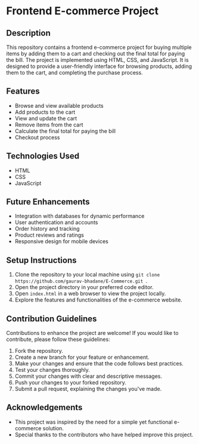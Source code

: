 # Frontend E-commerce Project

## Description
This repository contains a frontend e-commerce project for buying multiple items by adding them to a cart and checking out the final total for paying the bill. The project is implemented using HTML, CSS, and JavaScript. It is designed to provide a user-friendly interface for browsing products, adding them to the cart, and completing the purchase process.

## Features
- Browse and view available products
- Add products to the cart
- View and update the cart
- Remove items from the cart
- Calculate the final total for paying the bill
- Checkout process

## Technologies Used
- HTML
- CSS
- JavaScript

## Future Enhancements
- Integration with databases for dynamic performance
- User authentication and accounts
- Order history and tracking
- Product reviews and ratings
- Responsive design for mobile devices

## Setup Instructions
1. Clone the repository to your local machine using `git clone https://github.com/gaurav-bhadane/E-Commerce.git `.
2. Open the project directory in your preferred code editor.
3. Open `index.html` in a web browser to view the project locally.
4. Explore the features and functionalities of the e-commerce website.

## Contribution Guidelines
Contributions to enhance the project are welcome! If you would like to contribute, please follow these guidelines:
1. Fork the repository.
2. Create a new branch for your feature or enhancement.
3. Make your changes and ensure that the code follows best practices.
4. Test your changes thoroughly.
5. Commit your changes with clear and descriptive messages.
6. Push your changes to your forked repository.
7. Submit a pull request, explaining the changes you've made.

## Acknowledgements
- This project was inspired by the need for a simple yet functional e-commerce solution.
- Special thanks to the contributors who have helped improve this project.
